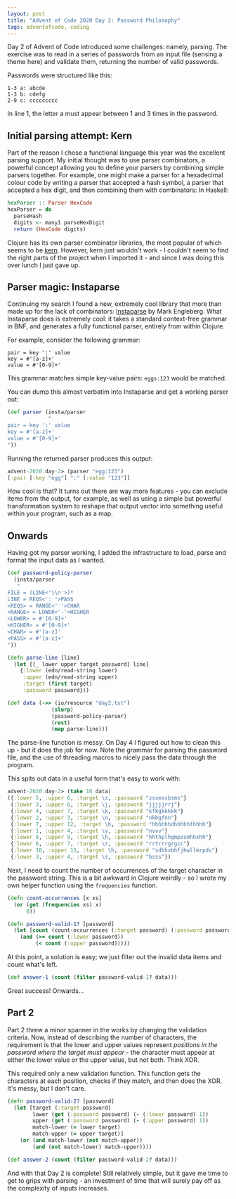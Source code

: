 ```yaml
---
layout: post
title: "Advent of Code 2020 Day 2: Password Philosophy"
tags: adventofcode, coding
---
```


Day 2 of Advent of Code introduced some challenges: namely, parsing.
The exercise was to read in a series of passwords from an input file (sensing a theme here) and validate them, returning the number of valid passwords.

Passwords were structured like this:

```
1-3 a: abcde
1-3 b: cdefg
2-9 c: ccccccccc
```

In line 1, the letter a must appear between 1 and 3 times in the password. 

## Initial parsing attempt: Kern
Part of the reason I chose a functional language this year was the excellent parsing support.
My initial thought was to use parser combinators, a powerful concept allowing you to define your parsers by combining simple parsers together.
For example, one might make a parser for a hexadecimal colour code by writing a parser that accepted a hash symbol, a parser that accepted a hex digit, and then combining them with combinators:
In Haskell:

```haskell
hexParser :: Parser HexCode
hexParser = do
  parseHash
  digits <- many1 parseHexDigit
  return (HexCode digits)
```

Clojure has its own parser combinator libraries, the most popular of which seems to be [kern](https://github.com/blancas/kern). However, kern just wouldn't work - I couldn't seem to find the right parts of the project when I imported it - and since I was doing this over lunch I just gave up.

## Parser magic: Instaparse

Continuing my search I found a new, extremely cool library that more than made up for the lack of combinators: [Instaparse](https://github.com/Engelberg/instaparse) by Mark Engleberg.
What Instaparse does is extremely cool: it takes a standard context-free grammar in BNF, and generates a fully functional parser, entirely from within Clojure.

For example, consider the following grammar:

```
pair = key ':' value
key = #'[a-z]+'
value = #'[0-9]+'
```

This grammar matches simple key-value pairs: `eggs:123` would be matched.

You can dump this almost verbatim into Instaparse and get a working parser out:

```clojure
(def parser (insta/parser
             "
pair = key ':' value
key = #'[a-z]+'
value = #'[0-9]+'
"))
```

Running the returned parser produces this output:

```clojure
advent-2020.day-2> (parser "egg:123")
[:pair [:key "egg"] ":" [:value "123"]]
```

How cool is that? It turns out there are way more features - you can exclude items from the output, for example, as well as using a simple but powerful transformation system to reshape that output vector into something useful within your program, such as a map.

## Onwards
Having got my parser working, I added the infrastructure to load, parse and format the input data as I wanted.

```clojure
(def password-policy-parser
  (insta/parser
   "
FILE = (LINE<'\\n'>)*
LINE = REQS<': '>PASS
<REQS> = RANGE<' '>CHAR
<RANGE> = LOWER<'-'>HIGHER
<LOWER> = #'[0-9]+'
<HIGHER> = #'[0-9]+'
<CHAR> = #'[a-z]'
<PASS> = #'[a-z]+'
"))

(defn parse-line [line]
  (let [[_ lower upper target password] line]
    {:lower (edn/read-string lower)
     :upper (edn/read-string upper)
     :target (first target)
     :password password}))

(def data (->> (io/resource "day2.txt")
              (slurp)
              (password-policy-parser)
              (rest)
              (map parse-line)))
```

The parse-line function is messy. On Day 4 I figured out how to clean this up - but it does the job for now. Note the grammar for parsing the password file, and the use of threading macros to nicely pass the data through the program.

This spits out data in a useful form that's easy to work with:

```clojure
advent-2020.day-2> (take 10 data)
({:lower 5, :upper 6, :target \s, :password "zssmssbsms"}
 {:lower 3, :upper 6, :target \j, :password "jjjjjrrj"}
 {:lower 4, :upper 7, :target \k, :password "kfkgkkkkk"}
 {:lower 2, :upper 3, :target \n, :password "nkbgfnn"}
 {:lower 7, :upper 12, :target \h, :password "hhhhhhdhhhhhfhhhh"}
 {:lower 1, :upper 4, :target \v, :password "nvvv"}
 {:lower 6, :upper 9, :target \h, :password "hhthplhgmpzsmhhxhh"}
 {:lower 6, :upper 7, :target \r, :password "rrtrrrgrgcc"}
 {:lower 10, :upper 15, :target \h, :password "sdbhvbhfjhwllmrpdv"}
 {:lower 3, :upper 4, :target \s, :password "bsss"})
```

Next, I need to count the number of occurrences of the target character in the password string. This is a bit awkward in Clojure weirdly - so I wrote my own helper function using the `frequencies` function.

```clojure
(defn count-occurrences [x xs]
  (or (get (frequencies xs) x)
      0))

(defn password-valid-1? [password]
  (let [count (count-occurrences (:target password) (:password password))]
    (and (>= count (:lower password))
         (< count (:upper password)))))
```

At this point, a solution is easy; we just filter out the invalid data items and count what's left.

```clojure
(def answer-1 (count (filter password-valid-1? data)))
```

Great success! Onwards...

## Part 2
Part 2 threw a minor spanner in the works by changing the validation criteria.
Now, instead of describing the number of characters, the requirement is that the lower and upper values represent *positions in the password where the target must appear* - the character must appear at either the lower value or the upper value, but not both. Think XOR.

This required only a new validation function. This function gets the characters at each position, checks if they match, and then does the XOR. It's messy, but I don't care.

```clojure
(defn password-valid-2? [password]
  (let [target (:target password)
        lower (get (:password password) (- (:lower password) 1))
        upper (get (:password password) (- (:upper password) 1))
        match-lower (= lower target)
        match-upper (= upper target)]
    (or (and match-lower (not match-upper))
        (and (not match-lower) match-upper))))

(def answer-2 (count (filter password-valid-2? data)))
```

And with that Day 2 is complete! Still relatively simple, but it gave me time to get to grips with parsing - an investment of time that will surely pay off as the complexity of inputs increases.
